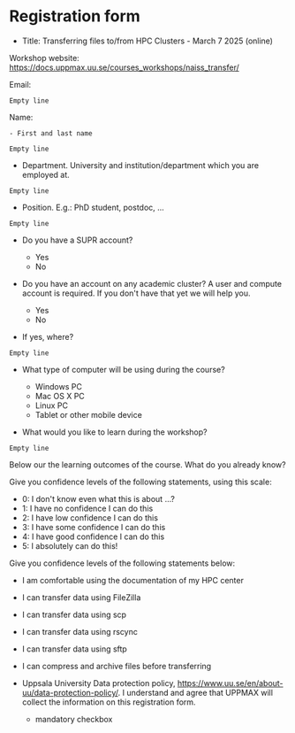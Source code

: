 # Registration form

<!-- markdownlint-disable MD013 --><!-- Allow long lines, to make those more copy-pastable -->

- Title: Transferring files to/from HPC Clusters  - March 7 2025 (online)

Workshop website: <https://docs.uppmax.uu.se/courses_workshops/naiss_transfer/>

Email:

```text
Empty line
```

Name:

    - First and last name

```text
Empty line
```

- Department.
  University and institution/department which you are employed at.

```text
Empty line
```

- Position.
  E.g.: PhD student, postdoc, ...

```text
Empty line
```

- Do you have a SUPR account?
    - Yes
    - No

- Do you have an account on any academic cluster?
  A user and compute account is required. If you don't have that yet we will help you.
    - Yes
    - No

- If yes, where?

```text
Empty line
```

- What type of computer will be using during the course?
    - Windows PC
    - Mac OS X PC
    - Linux PC
    - Tablet or other mobile device

- What would you like to learn during the workshop?

```text
Empty line
```

Below our the learning outcomes of the course.
What do you already know?

Give you confidence levels of the following statements,
using this scale:

- 0: I don't know even what this is about ...?
- 1: I have no confidence I can do this
- 2: I have low confidence I can do this
- 3: I have some confidence I can do this
- 4: I have good confidence I can do this
- 5: I absolutely can do this!

Give you confidence levels of the following statements below:

- I am comfortable using the documentation of my HPC center
- I can transfer data using FileZilla
- I can transfer data using scp
- I can transfer data using rscync
- I can transfer data using sftp
- I can compress and archive files before transferring

- Uppsala University Data protection policy, <https://www.uu.se/en/about-uu/data-protection-policy/>.
  I understand and agree that UPPMAX will collect the information on this registration form.
    - mandatory checkbox

<!-- markdownlint-enable MD013 -->
